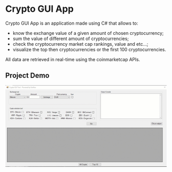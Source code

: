 # Crypto GUI App


Crypto GUI App is an application made using C# that allows to:

* know the exchange value of a given amount of chosen cryptocurrency;
* sum the value of different amount of cryptocurrencies;
* check the cryptocurrency market cap rankings, value and etc...;
* visualize the top then cryptocurrencies or the first 100 cryptocurrencies.

All data are retrieved in real-time using the coinmarketcap APIs.

## Project Demo
![alt text](CryptoGUI.gif "Project Demo")